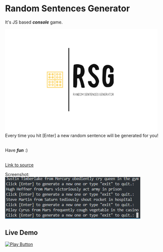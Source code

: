 # Random Sentences Generator
It's JS based <strong><em>console</strong></em> game.

<img alt='Image' width='500px' src='https://github.com/ntzolov/randomSentencesGenerator/blob/main/images/poster.PNG?raw=true' /> 
Every time you hit [Enter] a new random sentence will be generated for you!<br /><br />

Have <strong><em>fun</strong></em> :)<br><br>

[Link to source](randomSentencesGenerator.js)<br />

Screenshot:<br />
![screenshot](https://github.com/ntzolov/randomSentencesGenerator/blob/main/images/screenshot.PNG?raw=true)<br />

## Live Demo

[<img alt="Play Button" src="https://user-images.githubusercontent.com/114406139/211439129-37c7a037-dde4-49d6-bf62-4ffc4f315fa9.PNG" />](https://replit.com/@ntzolov/randomSentencesGenerator)
